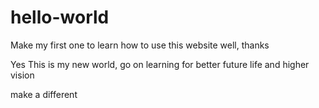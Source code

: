 # hello-world
Make my first one to learn how to use this website well, thanks

Yes This is my new world, go on learning for better future life and higher vision

make a different
